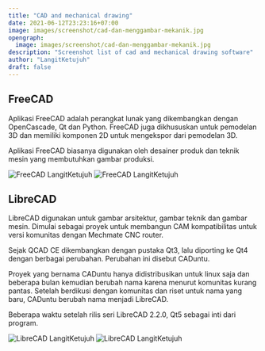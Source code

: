 ```yaml
---
title: "CAD and mechanical drawing"
date: 2021-06-12T23:23:16+07:00
image: images/screenshot/cad-dan-menggambar-mekanik.jpg
opengraph:
  image: images/screenshot/cad-dan-menggambar-mekanik.jpg
description: "Screenshot list of cad and mechanical drawing software"
author: "LangitKetujuh"
draft: false
---
```


## FreeCAD

Aplikasi FreeCAD adalah perangkat lunak yang dikembangkan dengan OpenCascade, Qt dan Python. FreeCAD juga dikhususkan untuk pemodelan 3D dan memiliki komponen 2D untuk mengekspor dari pemodelan 3D.

Aplikasi FreeCAD biasanya digunakan oleh desainer produk dan teknik mesin yang membutuhkan gambar produksi.

![FreeCAD LangitKetujuh](/images/screenshot/freecad-langitketujuh-id-1.webp)
![FreeCAD LangitKetujuh](/images/screenshot/freecad-langitketujuh-id-2.webp)

## LibreCAD

LibreCAD digunakan untuk gambar arsitektur, gambar teknik dan gambar mesin. Dimulai sebagai proyek untuk membangun CAM kompatibilitas untuk versi komunitas dengan Mechmate CNC router.

Sejak QCAD CE dikembangkan dengan pustaka Qt3, lalu diporting ke Qt4 dengan berbagai perubahan. Perubahan ini disebut CADuntu.

Proyek yang bernama CADuntu hanya didistribusikan untuk linux saja dan beberapa bulan kemudian berubah nama karena menurut komunitas kurang pantas. Setelah berdikusi dengan komunitas dan riset untuk nama yang baru, CADuntu berubah nama menjadi LibreCAD.

Beberapa waktu setelah rilis seri LibreCAD 2.2.0, Qt5 sebagai inti dari program.

![LibreCAD LangitKetujuh](/images/screenshot/librecad-langitketujuh-id-1.webp)
![LibreCAD LangitKetujuh](/images/screenshot/librecad-langitketujuh-id-2.webp)
